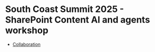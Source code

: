 # South Coast Summit 2025 - SharePoint Content AI and agents workshop

- [Collaboration](docs/collaboration.md)

